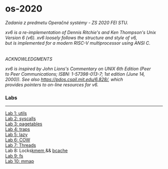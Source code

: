 # os-2020
<i>Zadania z predmetu Operačné systémy - ZS 2020 FEI STU.</i>

<p><i>
xv6 is a re-implementation of Dennis Ritchie's and Ken Thompson's Unix<br>
Version 6 (v6).  xv6 loosely follows the structure and style of v6,<br>
but is implemented for a modern RISC-V multiprocessor using ANSI C.<br>
<br><br>
ACKNOWLEDGMENTS<br>

xv6 is inspired by John Lions's Commentary on UNIX 6th Edition (Peer<br>
to Peer Communications; ISBN: 1-57398-013-7; 1st edition (June 14,<br>
2000)). See also https://pdos.csail.mit.edu/6.828/, which<br>
provides pointers to on-line resources for v6.<br>
</i></p>

<h3>Labs</h3><hr>
<a href="https://github.com/rastislavkopal/os-2020/compare/util">Lab 1: utils</a><br>
<a href="https://github.com/rastislavkopal/os-2020/compare/syscall">Lab 2: syscalls</a><br>
<a href="https://github.com/rastislavkopal/os-2020/compare/pgtbl">Lab 3: pagetables</a><br>
<a href="https://github.com/rastislavkopal/os-2020/compare/traps">Lab 4: traps</a><br>
<a href="https://github.com/rastislavkopal/os-2020/compare/lazy">Lab 5: lazy</a><br>
<a href="https://github.com/rastislavkopal/os-2020/compare/cow">Lab 6: COW</a><br>
<a href="https://github.com/rastislavkopal/os-2020/compare/thread">Lab 7: Threads</a><br>
Lab 8: Locks<a href="https://github.com/rastislavkopal/os-2020/commit/6b16284f081b54219c664040741f80ee1f5e646b">kmem </a> && 
            <a href="https://github.com/rastislavkopal/os-2020/commit/6e56bc4d9c82e34e1b1be1efecd556c30f3a80f6">bcache</a><br> 
<a href="https://github.com/rastislavkopal/os-2020/commit/16c5185d9fb01fa60a31f918c3d012b1b7957a49">Lab 9: fs</a><br>
<a href="https://github.com/rastislavkopal/os-2020/compare/mmap">Lab 10: mmap </a><br> 

